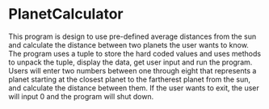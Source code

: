 # PlanetCalculator

This program is design to use pre-defined average distances from the sun and calculate the distance between two planets the user wants to know.  The program uses a tuple to store the hard coded values and uses methods to unpack the tuple, display the data, get user input and run the program.  Users will enter two numbers between one through eight that represents a planet starting at the closest planet to the fartherest planet from the sun, and calculate the distance between them.  If the user wants to exit, the user will input 0 and the program will shut down.
